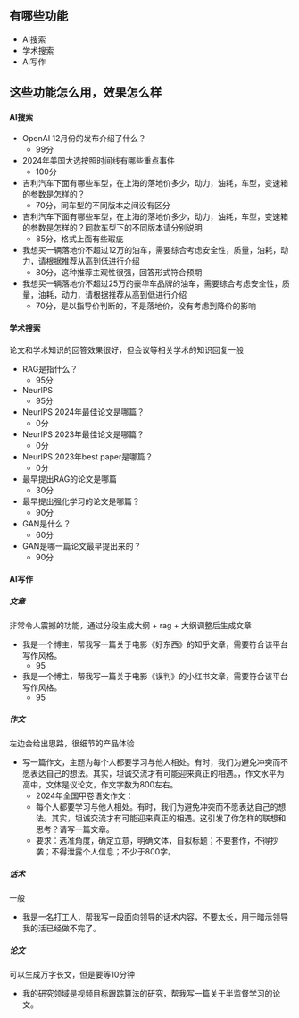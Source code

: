## 有哪些功能
- AI搜索
- 学术搜索
- AI写作

## 这些功能怎么用，效果怎么样

#### AI搜索

- OpenAI 12月份的发布介绍了什么？
    - 99分
- 2024年美国大选按照时间线有哪些重点事件
    - 100分
- 吉利汽车下面有哪些车型，在上海的落地价多少，动力，油耗，车型，变速箱的参数是怎样的？
    - 70分，同车型的不同版本之间没有区分
- 吉利汽车下面有哪些车型，在上海的落地价多少，动力，油耗，车型，变速箱的参数是怎样的？同款车型下的不同版本请分别说明
    - 85分，格式上面有些瑕疵
- 我想买一辆落地价不超过12万的油车，需要综合考虑安全性，质量，油耗，动力，请根据推荐从高到低进行介绍
    - 80分，这种推荐主观性很强，回答形式符合预期
- 我想买一辆落地价不超过25万的豪华车品牌的油车，需要综合考虑安全性，质量，油耗，动力，请根据推荐从高到低进行介绍
    - 70分，是以指导价判断的，不是落地价，没有考虑到降价的影响

#### 学术搜索

论文和学术知识的回答效果很好，但会议等相关学术的知识回复一般

- RAG是指什么？
    - 95分
- NeurlPS
    - 95分
- NeurlPS 2024年最佳论文是哪篇？
    - 0分
- NeurlPS 2023年最佳论文是哪篇？
    - 0分
- NeurlPS 2023年best paper是哪篇？
    - 0分
- 最早提出RAG的论文是哪篇
    - 30分
- 最早提出强化学习的论文是哪篇？
    - 90分
- GAN是什么？
    - 60分
- GAN是哪一篇论文最早提出来的？
    - 90分

#### AI写作

##### 文章
非常令人震撼的功能，通过分段生成大纲 + rag + 大纲调整后生成文章

- 我是一个博主，帮我写一篇关于电影《好东西》的知乎文章，需要符合该平台写作风格。
    - 95
- 我是一个博主，帮我写一篇关于电影《误判》的小红书文章，需要符合该平台写作风格。
    - 95

##### 作文

左边会给出思路，很细节的产品体验

- 写一篇作文，主题为每个人都要学习与他人相处。有时，我们为避免冲突而不愿表达自己的想法。其实，坦诚交流才有可能迎来真正的相遇。，作文水平为高中，文体是议论文，作文字数为800左右。
    - 2024年全国甲卷语文作文：
    - 每个人都要学习与他人相处。有时，我们为避免冲突而不愿表达自己的想法。其实，坦诚交流才有可能迎来真正的相遇。这引发了你怎样的联想和思考？请写一篇文章。
    - 要求：选准角度，确定立意，明确文体，自拟标题；不要套作，不得抄袭；不得泄露个人信息；不少于800字。

##### 话术

一般

- 我是一名打工人，帮我写一段面向领导的话术内容，不要太长，用于暗示领导我的活已经做不完了。

##### 论文

可以生成万字长文，但是要等10分钟

- 我的研究领域是视频目标跟踪算法的研究，帮我写一篇关于半监督学习的论文。
